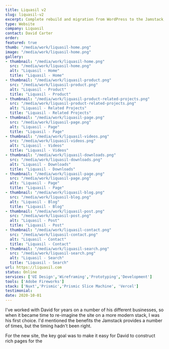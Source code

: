 ```yaml
---
title: Liquasil v2
slug: liquasil-v2
excerpt: Complete rebuild and migration from WordPress to the Jamstack, using Prismic (and their Slices feature), along with Nuxt and Tailwind for the front-end.
type: Website
company: Liquasil
contact: David Carter 
order: 
featured: true
thumb: "/media/work/liquasil-home.png"
image: "/media/work/liquasil-home.png"
gallery:
- thumbnail: "/media/work/liquasil-home.png"
  src: "/media/work/liquasil-home.png"
  alt: "Liquasil - Home"
  title: "Liquasil - Home"
- thumbnail: "/media/work/liquasil-product.png"
  src: "/media/work/liquasil-product.png"
  alt: "Liquasil - Product"
  title: "Liquasil - Product"
- thumbnail: "/media/work/liquasil-product-related-projects.png"
  src: "/media/work/liquasil-product-related-projects.png"
  alt: "Liquasil - Related Projects"
  title: "Liquasil - Related Projects"
- thumbnail: "/media/work/liquasil-page.png"
  src: "/media/work/liquasil-page.png"
  alt: "Liquasil - Page"
  title: "Liquasil - Page"
- thumbnail: "/media/work/liquasil-videos.png"
  src: "/media/work/liquasil-videos.png"
  alt: "Liquasil - Videos"
  title: "Liquasil - Videos"
- thumbnail: "/media/work/liquasil-downloads.png"
  src: "/media/work/liquasil-downloads.png"
  alt: "Liquasil - Downloads"
  title: "Liquasil - Downloads"
- thumbnail: "/media/work/liquasil-page.png"
  src: "/media/work/liquasil-page.png"
  alt: "Liquasil - Page"
  title: "Liquasil - Page"
- thumbnail: "/media/work/liquasil-blog.png"
  src: "/media/work/liquasil-blog.png"
  alt: "Liquasil - Blog"
  title: "Liquasil - Blog"
- thumbnail: "/media/work/liquasil-post.png"
  src: "/media/work/liquasil-post.png"
  alt: "Liquasil - Post"
  title: "Liquasil - Post"
- thumbnail: "/media/work/liquasil-contact.png"
  src: "/media/work/liquasil-contact.png"
  alt: "Liquasil - Contact"
  title: "Liquasil - Contact"
- thumbnail: "/media/work/liquasil-search.png"
  src: "/media/work/liquasil-search.png"
  alt: "Liquasil - Search"
  title: "Liquasil - Search"
url: https://liquasil.com
status: Online
services: ['UI Design','Wireframing','Prototyping','Development']
tools: ['Adobe Fireworks']
stack: ['Nuxt','Prismic','Prismic Slice Machine', 'Vercel']
testimonial: 
date: 2020-10-01
---
```

I've worked with David for years on a number of his different businesses, so when it became time to re-imagine the site on a more modern stack, I was his first choice. I'd mentioned the benefits the Jamstack provides a number of times, but the timing hadn't been right.

For the new site, the key goal was to make it easy for David to construct rich pages for the 